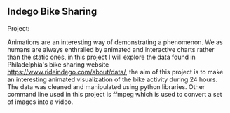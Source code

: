 ## Indego Bike Sharing

Project:

  Animations are an interesting way of demonstrating a phenomenon. We as humans are always enthralled by animated and interactive charts rather than the static ones, in this project I will  explore the data found in Philadelphia's bike sharing website https://www.rideindego.com/about/data/, the aim of this project is to make an interesting animated visualization of the bike activity during 24 hours. The data was cleaned and manipulated using python libraries. Other command line used in this project is ffmpeg which is used to convert a set of images into a video. 
